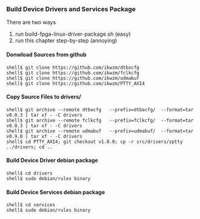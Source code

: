 ### Build Device Drivers and Services Package

There are two ways

1. run build-fpga-linux-driver-package.sh (easy)
2. run this chapter step-by-step (annoying)

#### Donwload Sources from github

```
shell$ git clone https://github.com/ikwzm/dtbocfg
shell$ git clone https://github.com/ikwzm/fclkcfg
shell$ git clone https://github.com/ikwzm/udmabuf
shell$ git clone https://github.com/ikwzm/PTTY_AXI4
```

#### Copy Source Files to drivers/

```
shell$ git archive --remote dtbocfg   --prefix=dtbocfg/  --format=tar v0.0.3 | tar xf - -C drivers
shell$ git archive --remote fclkcfg   --prefix=fclkcfg/  --format=tar v0.0.3 | tar xf - -C drivers
shell$ git archive --remote udmabuf   --prefix=udmabuf/  --format=tar v0.9.0 | tar xf - -C drivers
shell$ cd PTTY_AXI4; git checkout v1.0.0; cp -r src/drivers/zptty ../drivers; cd ..
```

#### Build Device Driver debian package

```
shell$ cd drivers
shell$ sudo debian/rules binary
```

#### Build Device Services debian package

```
shell$ cd services
shell$ sudo debian/rules binary
```
